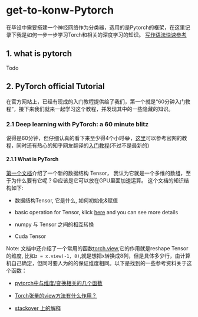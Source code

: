 # get-to-konw-Pytorch
在毕设中需要搭建一个神经网络作为分类器，选用的是Pytorch的框架，在这里记录下我是如何一步一步学习Torch和相关的深度学习的知识。
[写作语法快速参考](https://github.com/guodongxiaren/README#列表)

## 1. what is pytorch 
Todo

## 2. PyTorch official Tutorial
在官方网站上，已经有现成的入门教程提供给了我们，第一个就是“60分钟入门教程”，接下来我们就来一起学习这个教程，并发现其中的一些隐藏的知识。
### 2.1 Deep learning with PyTorch: a 60 minute blitz
说得是60分钟，但仔细认真的看下来至少得4个小时😂，[这里](https://pytorch.org/tutorials/beginner/deep_learning_60min_blitz.html)可以参考官网的教程，同时还有热心的知乎网友翻译的[入门教程](https://zhuanlan.zhihu.com/p/25572330)(不过不是最新的)
#### 2.1.1 What is PyTorch 
[第一个文档](https://pytorch.org/tutorials/beginner/blitz/tensor_tutorial.html#sphx-glr-beginner-blitz-tensor-tutorial-py)介绍了一个新的数据结构 Tensor， 我认为它就是一个多维的数组，至于为什么要有它呢？😑应该是它可以放在GPU里面加速运算。
这个文档的知识结构如下:   
* 数据结构Tensor, 它是什么, 如何初始化&赋值
- basic operation for Tensor, klick [here](https://pytorch.org/docs/stable/torch.html) and you can see more details
* numpy 与 Tensor 之间的相互转换
- Cuda Tensor

Note: 文档中还介绍了一个常用的函数[torch.view](),它的作用就是reshape Tensor 的维度, 比如`z = x.view(-1, 8)`,就是想把x转换成8列，但是具体多少行，由计算机自己确定，但同时要人为的的保证维度相同。以下是找到的一些参考资料关于这个函数：
* [pytorch中与维度/变换相关的几个函数](https://blog.csdn.net/u013700358/article/details/86301106)
- [Torch张量的view方法有什么作用？](https://vimsky.com/article/3888.html)
* [stackover 上的解释](https://stackoverflow.com/questions/42479902/how-does-the-view-method-work-in-pytorch/42482819#42482819)
